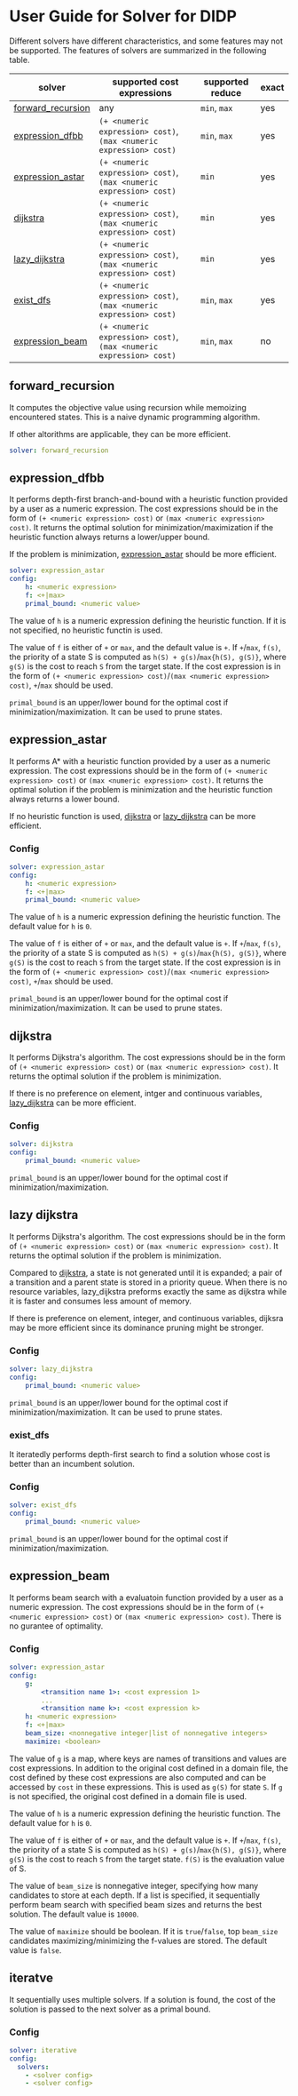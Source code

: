 # User Guide for Solver for DIDP

Different solvers have different characteristics, and some features may not be supported.
The features of solvers are summarized in the following table.

|solver|supported cost expressions|supported reduce|exact|
|-|-|-|-|
|[forward_recursion](#forwardrecursion)|any|`min`, `max`|yes|
|[expression_dfbb](#expressiondfs)|`(+ <numeric expression> cost)`, `(max <numeric expression> cost)`|`min`, `max`|yes|
|[expression_astar](#expressionastar)|`(+ <numeric expression> cost)`, `(max <numeric expression> cost)`|`min`|yes|
|[dijkstra](#dijkstra)|`(+ <numeric expression> cost)`, `(max <numeric expression> cost)`|`min`|yes|
|[lazy_dijkstra](#lazydijkstra)|`(+ <numeric expression> cost)`, `(max <numeric expression> cost)`|`min`|yes|
|[exist_dfs](#existdfs)|`(+ <numeric expression> cost)`, `(max <numeric expression> cost)`|`min`, `max`|yes|
|[expression_beam](#expressionbeam)|`(+ <numeric expression> cost)`, `(max <numeric expression> cost)`|`min`, `max`|no|

## forward_recursion
It computes the objective value using recursion while memoizing encountered states.
This is a naive dynamic programming algorithm.

If other altorithms are applicable, they can be more efficient.

```yaml
solver: forward_recursion
```

## expression_dfbb
It performs depth-first branch-and-bound with a heuristic function provided by a user as a numeric expression.
The cost expressions should be in the form of `(+ <numeric expression> cost)` or `(max <numeric expression> cost)`.
It returns the optimal solution for minimization/maximization if the heuristic function always returns a lower/upper bound.

If the problem is minimization, [expression_astar](#expressionastar) should be more efficient.

```yaml
solver: expression_astar
config:
    h: <numeric expression>
    f: <+|max>
    primal_bound: <numeric value>
```

The value of `h` is a numeric expression defining the heuristic function.
If it is not specified, no heuristic functin is used.

The value of `f` is either of `+` or `max`, and the default value is `+`.
If `+`/`max`, `f(s)`, the priority of a state S is computed as `h(S) + g(s)`/`max{h(S), g(S)}`, where `g(S)` is the cost to reach `S` from the target state.
If the cost expression is in the form of `(+ <numeric expression> cost)`/`(max <numeric expression> cost)`, `+`/`max` should be used.

`primal_bound` is an upper/lower bound for the optimal cost if minimization/maximization.
It can be used to prune states.

## expression_astar
It performs A* with a heuristic function provided by a user as a numeric expression.
The cost expressions should be in the form of `(+ <numeric expression> cost)` or `(max <numeric expression> cost)`.
It returns the optimal solution if the problem is minimization and the heuristic function always returns a lower bound.

If no heuristic function is used, [dijkstra](#dijkstra) or [lazy_dijkstra](@lazydijksra) can be more efficient.

### Config

```yaml
solver: expression_astar
config:
    h: <numeric expression>
    f: <+|max>
    primal_bound: <numeric value>
```

The value of `h` is a numeric expression defining the heuristic function.
The default value for `h` is `0`.

The value of `f` is either of `+` or `max`, and the default value is `+`.
If `+`/`max`, `f(s)`, the priority of a state S is computed as `h(S) + g(s)`/`max{h(S), g(S)}`, where `g(S)` is the cost to reach `S` from the target state.
If the cost expression is in the form of `(+ <numeric expression> cost)`/`(max <numeric expression> cost)`, `+`/`max` should be used.

`primal_bound` is an upper/lower bound for the optimal cost if minimization/maximization.
It can be used to prune states.

## dijkstra
It performs Dijkstra's algorithm.
The cost expressions should be in the form of `(+ <numeric expression> cost)` or `(max <numeric expression> cost)`.
It returns the optimal solution if the problem is minimization.

If there is no preference on element, intger and continuous variables, [lazy_dijkstra](@lazydijksra) can be more efficient.

### Config

```yaml
solver: dijkstra
config:
    primal_bound: <numeric value>
```

`primal_bound` is an upper/lower bound for the optimal cost if minimization/maximization.

## lazy dijkstra
It performs Dijkstra's algorithm.
The cost expressions should be in the form of `(+ <numeric expression> cost)` or `(max <numeric expression> cost)`.
It returns the optimal solution if the problem is minimization.

Compared to [dijkstra](#dijkstra), a state is not generated until it is expanded;
a pair of a transition and a parent state is stored in a priority queue.
When there is no resource variables, lazy_dijkstra preforms exactly the same as dijkstra while it is faster and consumes less amount of memory.

If there is preference on element, integer, and continuous variables, dijksra may be more efficient since its dominance pruning might be stronger.

### Config

```yaml
solver: lazy_dijkstra
config:
    primal_bound: <numeric value>
```

`primal_bound` is an upper/lower bound for the optimal cost if minimization/maximization.
It can be used to prune states.


### exist_dfs
It iteratedly performs depth-first search to find a solution whose cost is better than an incumbent solution.

### Config
```yaml
solver: exist_dfs
config:
    primal_bound: <numeric value>
```

`primal_bound` is an upper/lower bound for the optimal cost if minimization/maximization.

## expression_beam
It performs beam search with a evaluatoin function provided by a user as a numeric expression.
The cost expressions should be in the form of `(+ <numeric expression> cost)` or `(max <numeric expression> cost)`.
There is no gurantee of optimality.

### Config

```yaml
solver: expression_astar
config:
    g:
        <transition name 1>: <cost expression 1>
        ...
        <transition name k>: <cost expression k>
    h: <numeric expression>
    f: <+|max>
    beam_size: <nonnegative integer|list of nonnegative integers>
    maximize: <boolean>
```

The value of `g` is a map, where keys are names of transitions and values are cost expressions.
In addition to the original cost defined in a domain file, the cost defined by these cost expressions are also computed and can be accessed by `cost` in these expressions.
This is used as `g(S)` for state `S`.
If `g` is not specified, the original cost defined in a domain file is used.

The value of `h` is a numeric expression defining the heuristic function.
The default value for `h` is `0`.

The value of `f` is either of `+` or `max`, and the default value is `+`.
If `+`/`max`, `f(s)`, the priority of a state S is computed as `h(S) + g(s)`/`max{h(S), g(S)}`, where `g(S)` is the cost to reach `S` from the target state.
`f(S)` is the evaluation value of S.

The value of `beam_size` is nonnegative integer, specifying how many candidates to store at each depth.
If a list is specified, it sequentially perform beam search with specified beam sizes and returns the best solution.
The default value is `10000`.

The value of `maximize` should be boolean.
If it is `true`/`false`, top `beam_size` candidates maximizing/minimizing the f-values are stored.
The default value is `false`.

## iteratve
It sequentially uses multiple solvers.
If a solution is found, the cost of the solution is passed to the next solver as a primal bound.

### Config

```yaml
solver: iterative
config:
  solvers:
    - <solver config>
    - <solver config>
```